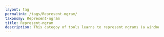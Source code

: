 ```yaml
---
layout: tag
permalink: /tags/Represent-ngram/
taxonomy: Represent-ngram
title: Represent-ngram
description: This categoy of tools learns to represent ngrams (a window of n continous tokens).   
---
```

